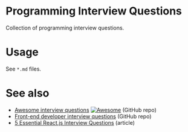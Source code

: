 # Programming Interview Questions
Collection of programming interview questions. 

Usage
===
See `*.md` files.

See also
===
 - [Awesome interview questions](https://github.com/MaximAbramchuck/awesome-interview-questions) [![Awesome](https://cdn.rawgit.com/sindresorhus/awesome/d7305f38d29fed78fa85652e3a63e154dd8e8829/media/badge.svg)](https://github.com/sindresorhus/awesome) (GitHub repo)
 - [Front-end developer interview questions](https://github.com/h5bp/Front-end-Developer-Interview-Questions) (GitHub repo)
 - [5 Essential React.js Interview Questions](https://www.codementor.io/reactjs/tutorial/5-essential-reactjs-interview-questions) (article)
